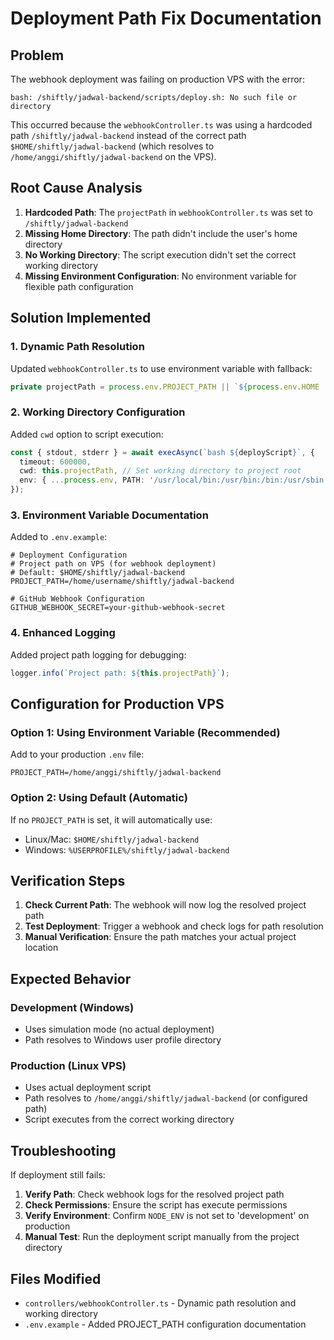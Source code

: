 # Deployment Path Fix Documentation

## Problem
The webhook deployment was failing on production VPS with the error:
```
bash: /shiftly/jadwal-backend/scripts/deploy.sh: No such file or directory
```

This occurred because the `webhookController.ts` was using a hardcoded path `/shiftly/jadwal-backend` instead of the correct path `$HOME/shiftly/jadwal-backend` (which resolves to `/home/anggi/shiftly/jadwal-backend` on the VPS).

## Root Cause Analysis
1. **Hardcoded Path**: The `projectPath` in `webhookController.ts` was set to `/shiftly/jadwal-backend`
2. **Missing Home Directory**: The path didn't include the user's home directory
3. **No Working Directory**: The script execution didn't set the correct working directory
4. **Missing Environment Configuration**: No environment variable for flexible path configuration

## Solution Implemented

### 1. Dynamic Path Resolution
Updated `webhookController.ts` to use environment variable with fallback:
```typescript
private projectPath = process.env.PROJECT_PATH || `${process.env.HOME || process.env.USERPROFILE}/shiftly/jadwal-backend`;
```

### 2. Working Directory Configuration
Added `cwd` option to script execution:
```typescript
const { stdout, stderr } = await execAsync(`bash ${deployScript}`, {
  timeout: 600000,
  cwd: this.projectPath, // Set working directory to project root
  env: { ...process.env, PATH: '/usr/local/bin:/usr/bin:/bin:/usr/sbin:/sbin' }
});
```

### 3. Environment Variable Documentation
Added to `.env.example`:
```env
# Deployment Configuration
# Project path on VPS (for webhook deployment)
# Default: $HOME/shiftly/jadwal-backend
PROJECT_PATH=/home/username/shiftly/jadwal-backend

# GitHub Webhook Configuration
GITHUB_WEBHOOK_SECRET=your-github-webhook-secret
```

### 4. Enhanced Logging
Added project path logging for debugging:
```typescript
logger.info(`Project path: ${this.projectPath}`);
```

## Configuration for Production VPS

### Option 1: Using Environment Variable (Recommended)
Add to your production `.env` file:
```env
PROJECT_PATH=/home/anggi/shiftly/jadwal-backend
```

### Option 2: Using Default (Automatic)
If no `PROJECT_PATH` is set, it will automatically use:
- Linux/Mac: `$HOME/shiftly/jadwal-backend`
- Windows: `%USERPROFILE%/shiftly/jadwal-backend`

## Verification Steps

1. **Check Current Path**: The webhook will now log the resolved project path
2. **Test Deployment**: Trigger a webhook and check logs for path resolution
3. **Manual Verification**: Ensure the path matches your actual project location

## Expected Behavior

### Development (Windows)
- Uses simulation mode (no actual deployment)
- Path resolves to Windows user profile directory

### Production (Linux VPS)
- Uses actual deployment script
- Path resolves to `/home/anggi/shiftly/jadwal-backend` (or configured path)
- Script executes from the correct working directory

## Troubleshooting

If deployment still fails:

1. **Verify Path**: Check webhook logs for the resolved project path
2. **Check Permissions**: Ensure the script has execute permissions
3. **Verify Environment**: Confirm `NODE_ENV` is not set to 'development' on production
4. **Manual Test**: Run the deployment script manually from the project directory

## Files Modified
- `controllers/webhookController.ts` - Dynamic path resolution and working directory
- `.env.example` - Added PROJECT_PATH configuration documentation